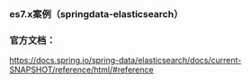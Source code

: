 ### es7.x案例（springdata-elasticsearch）


### 官方文档：
https://docs.spring.io/spring-data/elasticsearch/docs/current-SNAPSHOT/reference/html/#reference

### 